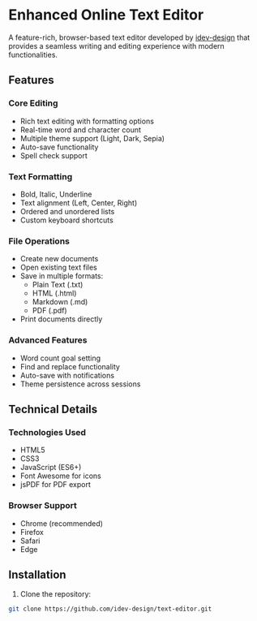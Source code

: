 # Enhanced Online Text Editor

A feature-rich, browser-based text editor developed by [idev-design](https://github.com/idev-design) that provides a seamless writing and editing experience with modern functionalities.

## Features

### Core Editing
- Rich text editing with formatting options
- Real-time word and character count
- Multiple theme support (Light, Dark, Sepia)
- Auto-save functionality
- Spell check support

### Text Formatting
- Bold, Italic, Underline
- Text alignment (Left, Center, Right)
- Ordered and unordered lists
- Custom keyboard shortcuts

### File Operations
- Create new documents
- Open existing text files
- Save in multiple formats:
  - Plain Text (.txt)
  - HTML (.html)
  - Markdown (.md)
  - PDF (.pdf)
- Print documents directly

### Advanced Features
- Word count goal setting
- Find and replace functionality
- Auto-save with notifications
- Theme persistence across sessions

## Technical Details

### Technologies Used
- HTML5
- CSS3
- JavaScript (ES6+)
- Font Awesome for icons
- jsPDF for PDF export

### Browser Support
- Chrome (recommended)
- Firefox
- Safari
- Edge

## Installation

1. Clone the repository:
```bash
git clone https://github.com/idev-design/text-editor.git
